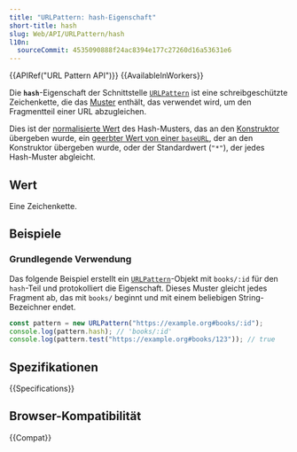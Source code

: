 ```yaml
---
title: "URLPattern: hash-Eigenschaft"
short-title: hash
slug: Web/API/URLPattern/hash
l10n:
  sourceCommit: 4535090888f24ac8394e177c27260d16a53631e6
---
```


{{APIRef("URL Pattern API")}} {{AvailableInWorkers}}

Die **`hash`**-Eigenschaft der Schnittstelle [`URLPattern`](/de/docs/Web/API/URLPattern) ist eine schreibgeschützte Zeichenkette, die das [Muster](/de/docs/Web/API/URL_Pattern_API#pattern_syntax) enthält, das verwendet wird, um den Fragmentteil einer URL abzugleichen.

Dies ist der [normalisierte Wert](/de/docs/Web/API/URL_Pattern_API#pattern_normalization) des Hash-Musters, das an den [Konstruktor](/de/docs/Web/API/URLPattern/URLPattern) übergeben wurde, ein [geerbter Wert von einer `baseURL`](/de/docs/Web/API/URLPattern/URLPattern#inheritance_from_a_baseurl), der an den Konstruktor übergeben wurde, oder der Standardwert (`"*"`), der jedes Hash-Muster abgleicht.

## Wert

Eine Zeichenkette.

## Beispiele

### Grundlegende Verwendung

Das folgende Beispiel erstellt ein [`URLPattern`](/de/docs/Web/API/URLPattern)-Objekt mit `books/:id` für den `hash`-Teil und protokolliert die Eigenschaft.
Dieses Muster gleicht jedes Fragment ab, das mit `books/` beginnt und mit einem beliebigen String-Bezeichner endet.

```js
const pattern = new URLPattern("https://example.org#books/:id");
console.log(pattern.hash); // 'books/:id'
console.log(pattern.test("https://example.org#books/123")); // true
```

## Spezifikationen

{{Specifications}}

## Browser-Kompatibilität

{{Compat}}
